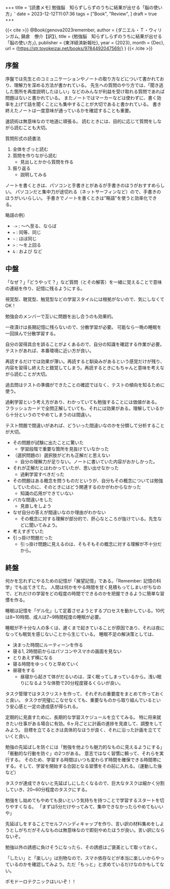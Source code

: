 +++
title = '[読書メモ] 勉強脳　知らずしらずのうちに結果が出せる「脳の使い方」'
date = 2023-12-12T11:07:36
tags = ["Book", "Review", ]
draft = true
+++

{{< cite >}}
@Book{genova2023remember,
    author = {ダニエル・Ｔ・ウィリンガム, 鍋倉　僚介【訳】}, 
    title = {勉強脳　知らずしらずのうちに結果が出せる「脳の使い方」}, 
    publisher = {東洋経済新報社}, 
    year = {2023}, 
    month = {Dec},
    url = {https://str.toyokeizai.net/books/9784492047569/}
}
{{< /cite >}}


## 序盤

序盤では先生とのコミュニケーションやノートの取り方などについて書かれており、理解力を深める方法が書かれている。
先生への質問のやり方では、「聞き逃した箇所を再度説明したほしい」などのみんなが利益を受け取れる質問であれば問題はないと書かれている。
またノートではマーカーなどは使わずに、書く効率を上げて話を聞くことにも集中することが大切であると書かれている。
書き終えたノートは一度意味が通っているかを確認することも重要。

速読術は無意味なので地道に頑張る。
読むときには、目的に応じて質問をしながら読むことも大切。

質問形式の読書法

1. 全体をざっと読む
2. 質問を作りながら読む
   * 見出しとかから質問を作る
3. 振り返る
   * 説明してみる


ノートを書くときは、パソコンと手書きとがあるが手書きのほうがおすすめらしい。
パソコンだと集中力が途切れる（ネットサーフィンなど）ので、手書きのほうがいいらしい。
手書きでノートを書くときは"略語"を使うと効率化できる。

略語の例）
- `->` : ～へ至る、ならば
- `=` : 同等、同じ
- `~` : ほぼ同じ
- `>` : ～を上回る
- `&` : および
など

## 中盤

「なぜ？」「どうやって？」など質問（とその解答）を一緒に覚えることで意味の連結を作り、記憶に残るようにする。

視覚型、聴覚型、触覚型などの学習スタイルには根拠がないので、気にしなくてOK！

勉強会のメンバーで互いに問題を出し合うのも効果的。

一夜漬けは長期記憶に残らないので、分散学習が必要。
可能なら一晩の睡眠を一回挟んで分散学習する。

自分の習得具合を誤ることがよくあるので、自分の知識を確認する作業が必要。テストがあれば、本番環境に近い方が良い。

再読するだけでは効果が薄い。再読すると馴染みがあるという感覚だけが残り、内容を習得し終えたと錯覚してしまう。再読するときにもちゃんと意味を考えながら読むことが大切。

過去問はテストの準備ができたことの確認ではなく、テストの傾向を知るために使う。

過剰学習という考え方があり、わかっていても勉強することには価値がある。
フラッシュカードで全問正解していても、それには効果がある。理解しているから十分というのでやめてしまうのは間違い。

テスト問題で間違いがあれば、どういった間違いなのかを分類して分析することが大切。

- その問題が試験に出たことに驚いた
  - 学習段階で重要な箇所を見抜けていなかった
- （選択問題の）選択肢がどれも正解だと思えない
  - 自分の理解力が足りない。ノートに書いていた内容がおかしかった。
- それが正解だとはわかっていたが、思い出せなかった
  - 過剰学習すべきだった
- その問題はある概念を問うものだというが、自分もその概念については勉強していたのに、そのときにはどう関連するのかがわからなかった
  - 知識の応用ができていない
- バカな間違いをした
  - 見直しをしよう
- なぜ自分の答えが間違いなのか理由がわかない
  - その概念に対する理解が部分的で、肝心なところが抜けている。先生などに聞いてみよう。
- 考えすぎていた
- 引っ掛け問題だった
  - 引っ掛け問題に見えるのは、そもそもその概念に対する理解が不十分だから。

## 終盤

何かを忘れずにやるための記憶が「展望記憶」である。「Remember: 記憶の科学」でも出てきてた。
人間は何かをやる時間を甘く見積もってしまいがちなので、どれだけの学習をどの程度の時間でできるのかを把握できるように簡単な習慣を作る。

睡眠は記憶を「ゲル化」して定着させようとするプロセスを動かしている。10代は8~10時間、成人は7~9時間程度の睡眠が必要。

睡眠が不十分な人の多くは、遅くまで起きていることが原因であり、それは夜になっても眠気を感じないことから生じている。
睡眠不足の解決策としては、

- 決まった時間にルーティーンを作る
- 寝る1, 2時間前からはパソコンやスマホの画面を見ない
- とりあえず横になる
- 寝る時間をゆっくりと早めていく
- 昼寝をする
  - 昼寝から起きて体がだるいのは、深く眠ってしまっているから。浅い眠りになるような体勢で20分程度寝るくらいが良い。

タスク管理ではタスクリストを作って、それぞれの重要度をまとめて作っておくと良い。
タスクが完璧にこなせなくても、重要なものから取り組んでいるという安心感と一定の達成感が得られる。

定期的に見直すために、長期的な学習スケジュールを立ててみる。
特に将来就きたい仕事がある場合に有効。6ヶ月ごとに計画の進捗を見直して、調整をしてみよう。
目標を立てるときは具体的なほうが良く、それに沿った計画を立てていくと良い。

勉強の先延ばしを防ぐには「勉強を他よりも魅力的なものに見えるようにする」「衝動的な行動を防ぐ」の2つがある。
意志ではなく習慣に頼って、それらを実行する。
そのため、学習する時間はいつも変わらず時間を確保できる時間帯にする。そして、学習を開始する合図となる習慣をその前に入れる。（運動した後など）

タスクが達成できないと先延ばしにしたくなるので、巨大なタスクは細かく分割していき、20~60分程度のタスクにする。

勉強をし始めてもやめても良いという気持ちを持つことで学習するスタートを切りやすくなる。
「まずは5分だけやってみて、集中できなかったらやめてもいいや」

先延ばしをすることでセルフハンディキャップを作り、言い訳の材料集めをしようとしがちだがそんなものは無意味なので即刻やめたほうが良い。言い訳にならないぞ。

勉強以外の誘惑に負けそうになったら、その誘惑はご褒美として取っておく。

「したい」と「楽しい」は別物なので、スマホ依存などが本当に楽しいからやっているのかを確認してみよう。ただ「もっと」と求めているだけなのかもしてない。

ポモドーロテクニックはいいぞ！！

